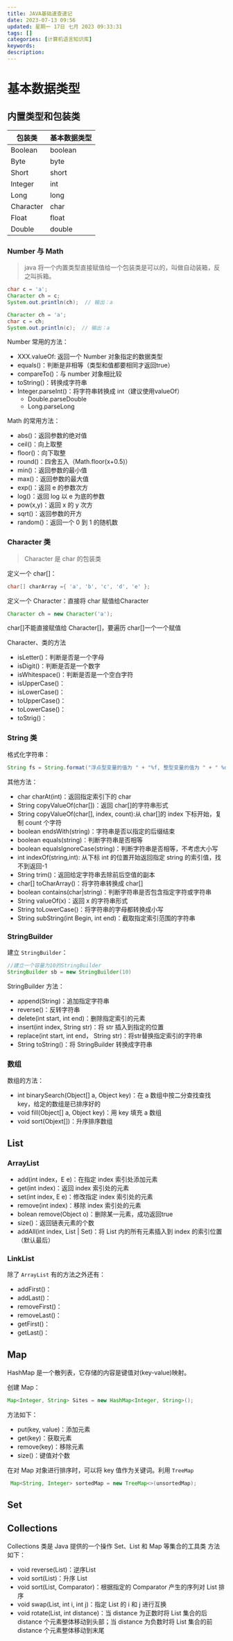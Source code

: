 ```yaml
---
title: JAVA基础速查速记
date: 2023-07-13 09:56
updated: 星期一 17日 七月 2023 09:33:31
tags: []
categories: [计算机语言知识库]
keywords:
description: 
---
```




# 基本数据类型

## 内置类型和包装类

| 包装类    | 基本数据类型 |
| --------- | ------------ |
| Boolean   | boolean      |
| Byte      | byte         |
| Short     | short        |
| Integer   | int          |
| Long      | long         |
| Character | char         |
| Float     | float        |
| Double    | double       |

### Number 与 Math

> java 将一个内置类型直接赋值给一个包装类是可以的，叫做自动装箱，反之叫拆箱。

```java
char c = 'a';
Character ch = c;
System.out.println(ch);  // 输出：a

Character ch = 'a';
char c = ch;
System.out.println(c);  // 输出：a
```

Number 常用的方法：
- XXX.valueOf: 返回一个 Number 对象指定的数据类型
- equals()：判断是非相等（类型和值都要相同才返回true）
- compareTo()：与 number 对象相比较
- toString()：转换成字符串
- Integer.parseInt()：将字符串转换成 int（建议使用valueOf）
	- Double.parseDouble
	- Long.parseLong

Math 的常用方法：
- abs()：返回参数的绝对值
- ceil()：向上取整
- floor()：向下取整
- round()：四舍五入（Math.floor(x+0.5)）
- min()：返回参数的最小值
- max()：返回参数的最大值
- exp()：返回 e 的参数次方
- log()：返回 log 以 e 为底的参数
- pow(x,y)：返回 x 的 y 次方
- sqrt()：返回参数的开方
- random()：返回一个 0 到 1 的随机数
### Character 类

> Character 是 char 的包装类

定义一个 char\[\]：
```java
char[] charArray ={ 'a', 'b', 'c', 'd', 'e' };
```

定义一个 Character：直接将 char 赋值给Character
```java
Character ch = new Character('a');
```

char\[\]不能直接赋值给 Character\[\]，要遍历 char\[\]一个一个赋值

Character、类的方法
- isLetter()：判断是否是一个字母
- isDigit()：判断是否是一个数字
- isWhitespace()：判断是否是一个空白字符
- isUpperCase()：
- isLowerCase()：
- toUpperCase()：
- toLowerCase()：
- toStrig()：

### String 类

格式化字符串：
```java
String fs = String.format("浮点型变量的值为 " + "%f, 整型变量的值为 " + " %d, 字符串变量的值为 " + " %s", floatVar, intVar, stringVar);
```

其他方法：
- char charAt(int)：返回指定索引下的 char
- String copyValueOf(char\[\])：返回 char\[\]的字符串形式
- String copyValueOf(char\[\], index, count):从 char\[\]的 index 下标开始，复制 count 个字符
- boolean endsWith(string)：字符串是否以指定的后缀结束
- boolean equals(string)：判断字符串是否相等
- boolean equalsIgnoreCase(string)：判断字符串是否相等，不考虑大小写
- int indexOf(string,int): 从下标 int 的位置开始返回指定 string 的索引值，找不到返回-1
- String trim()：返回给定字符串去除前后空值的副本
- char\[\] toCharArray()：将字符串转换成 char\[\]
- boolean contains(char|string)：判断字符串是否包含指定字符或字符串
- String valueOf(x)：返回 x 的字符串形式
- String toLowerCase()：将字符串的字母都转换成小写
- String subString(int Begin, int end)：截取指定索引范围的字符串

### StringBuilder

建立 `StringBuilder`：
```java
//建立一个容量为10的StringBuilder
StringBuilder sb = new StringBuilder(10)
```

StringBuilder 方法：
- append(String)：追加指定字符串
- reverse()：反转字符串
- delete(int start, int end)：删除指定索引的元素
- insert(int index, String str)：将 str 插入到指定的位置
- replace(int start, int end， String str)：将str替换指定索引的字符串
- String toString()：将 StringBuilder 转换成字符串

### 数组

数组的方法：
- int binarySearch(Object\[\] a, Object key)：在 a 数组中按二分查找查找 key，给定的数组是已排序好的
- void fill(Object\[\] a, Object key)：用 key 填充 a 数组
- void sort(Objext\[\])：升序排序数组


## List
### ArrayList

- add(int index，E e)：在指定 index 索引处添加元素
- get(int index)：返回 index 索引处的元素
- set(int index, E e)：修改指定 index 索引处的元素
- remove(int index)：移除 index 索引处的元素
- bolean remove(Object o)：删除某一元素，成功返回true
- size()：返回链表元素的个数
- addAll(int index, List | Set)：将 List 内的所有元素插入到 index 的索引位置（默认最后）
### LinkList

除了 `ArrayList` 有的方法之外还有：
- addFirst()：
- addLast()：
- removeFirst()：
- removeLast()：
- getFirst()：
- getLast()：
## Map
HashMap 是一个散列表，它存储的内容是键值对(key-value)映射。

创建 Map：
```java
Map<Integer, String> Sites = new HashMap<Integer, String>();
```

方法如下：
- put(key, value)：添加元素
- get(key)：获取元素
- remove(key)：移除元素
- size()：键值对个数

在对 Map 对象进行排序时，可以将 key 值作为关键词。利用 `TreeMap`
```java
 Map<String, Integer> sortedMap = new TreeMap<>(unsortedMap);
```
## Set

## Collections

Collections 类是 Java 提供的一个操作 Set、List 和 Map 等集合的工具类
方法如下：
- void reverse(List)：逆序List
- void sort(List)：升序 List
- void sort(List, Comparator)：根据指定的 Comparator 产生的序列对 List 排序
- void swap(List, int i, int j)：指定 List 的 i 和 j 进行互换
- void rotate(List, int distance)：当 distance 为正数时将 List 集合的后 distance 个元素整体移动到头部；当 distance 为负数时将 List 集合的前 distance 个元素整体移动到末尾